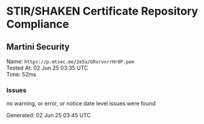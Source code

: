 # STIR/SHAKEN Certificate Repository Compliance

## Martini Security

Name: `https://p.mtsec.me/2e5a/GRvrvnrrHr8P.pem`\
Tested At: 02 Jun 25 03:35 UTC\
Time: 52ms

### Issues

no warning, or error, or notice date level issues were found

Generated: 02 Jun 25 03:45 UTC